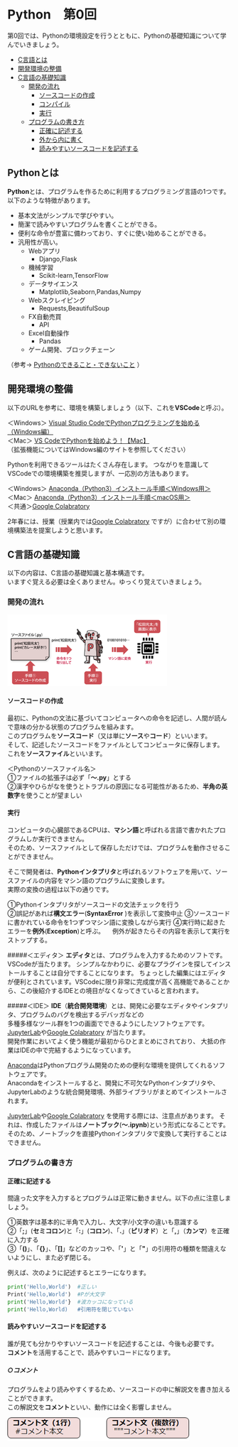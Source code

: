 # Python　第0回　
第0回では、Pythonの環境設定を行うとともに、Pythonの基礎知識について学んでいきましょう。  

  - [C言語とは](#c言語とは)
  - [開発環境の整備](#開発環境の整備)
  - [C言語の基礎知識](#c言語の基礎知識)
    - [開発の流れ](#開発の流れ)
      - [ソースコードの作成](#ソースコードの作成)
      - [コンパイル](#コンパイル)
      - [実行](#実行)
    - [プログラムの書き方](#プログラムの書き方)
      - [正確に記述する](#正確に記述する)
      - [外から内に書く](#外から内に書く)
      - [読みやすいソースコードを記述する](#読みやすいソースコードを記述する)

 
## Pythonとは
**Python**とは、プログラムを作るために利用するプログラミング言語の1つです。  以下のような特徴があります。  
  - 基本文法がシンプルで学びやすい。
  - 簡潔で読みやすいプログラムを書くことができる。
  - 便利な命令が豊富に備わっており、すぐに使い始めることができる。
  - 汎用性が高い。
      - Webアプリ
        -  Django,Flask
      - 機械学習
        -  Scikit-learn,TensorFlow
      - データサイエンス
        -  Matplotlib,Seaborn,Pandas,Numpy
      - Webスクレイピング
        -  Requests,BeautifulSoup
      - FX自動売買
        -  API
      - Excel自動操作
        -  Pandas
      -  ゲーム開発、ブロックチェーン  

（参考→ [Pythonのできること・できないこと](https://markup-media.com/programming/word-python/#Python-3)  ）


## 開発環境の整備
以下のURLを参考に、環境を構築しましょう（以下、これを**VSCode**と呼ぶ）。  

  ＜Windows＞ [Visual Studio CodeでPythonプログラミングを始める（Windows編）](https://bit.ly/3BSqWLR)  
  ＜Mac＞ [VS CodeでPythonを始めよう！【Mac】](https://biotech-univ.com/2021vs-codepythonmac/#toc3)   
（拡張機能についてはWindows編のサイトを参照してください）


Pythonを利用できるツールはたくさん存在します。
つながりを意識してVSCodeでの環境構築を推奨しますが、一応別の方法もあります。

  ＜Windows＞ [Anaconda（Python3）インストール手順＜Windows用＞](https://sukkiri.jp/technologies/ides/anaconda-win_install.html)  
  ＜Mac＞ [Anaconda（Python3）インストール手順＜macOS用＞](https://sukkiri.jp/technologies/ides/anaconda-mac_install.html)     
  ＜共通＞[Google Colabratory](https://blog.kikagaku.co.jp/google-colab-howto)     

2年春には、授業（授業内では[Google Colabratory](https://blog.kikagaku.co.jp/google-colab-howto)  ですが）に合わせて別の環境構築法を提案しようと思います。

## C言語の基礎知識
以下の内容は、C言語の基礎知識と基本構造です。  
いますぐ覚える必要は全くありません。ゆっくり覚えていきましょう。
  
### 開発の流れ

![](./img/pp_0_1.png)

#### ソースコードの作成  

最初に、Pythonの文法に基づいてコンピュータへの命令を記述し、人間が読んで意味の分かる状態のプログラムを組みます。  
このプログラムを**ソースコード**（又は単に**ソース**や**コード**）といいます。  
そして、記述したソースコードをファイルとしてコンピュータに保存します。  これを**ソースファイル**といいます。  

＜Pythonのソースファイル名＞   
①ファイルの拡張子は必ず「**～.py**」とする  
②漢字やひらがなを使うとトラブルの原因になる可能性があるため、**半角の英数字**を使うことが望ましい

#### 実行
コンピュータの心臓部であるCPUは、**マシン語**と呼ばれる言語で書かれたプログラムしか実行できません。  
そのため、ソースファイルとして保存しただけでは、プログラムを動作させることができません。  

そこで開発者は、**Pythonインタプリタ**と呼ばれるソフトウェアを用いて、ソースファイルの内容をマシン語のプログラムに変換します。  
実際の変換の過程は以下の通りです。  

①Pythonインタプリタがソースコードの文法チェックを行う   
②誤記があれば**構文エラー**(**SyntaxError** )を表示して変換中止
③ソースコードに書かれている命令を1つずつマシン語に変換しながら実行
④実行時に起きたエラーを**例外**(**Exception**)と呼ぶ。
　例外が起きたらその内容を表示して実行をストップする。

#####＜エディタ＞
**エディタ**とは、プログラムを入力するためのソフトです。VSCodeが当たります。
シンプルなかわりに、必要なプラグインを探してインストールすることは自分ですることになります。
ちょっとした編集にはエディタが便利とされています。VSCodeに限り非常に完成度が高く高機能であることから、この後紹介するIDEとの境目がなくなってきていると言われます。

#####＜IDE＞
**IDE**（**統合開発環境**）とは、開発に必要なエディタやインタプリタ、プログラムのバグを検出するデバッガなどの  
多種多様なツール群を1つの画面でできるようにしたソフトウェアです。[JupyterLab](https://sukkiri.jp/technologies/ides/anaconda)や[Google Colabratory](https://blog.kikagaku.co.jp/google-colab-howto) が当たります。  
開発作業においてよく使う機能が最初からひとまとめにされており、 大抵の作業はIDEの中で完結するようになっています。

[Anaconda](https://sukkiri.jp/technologies/ides/anaconda)はPythonプログラム開発のための便利な環境を提供してくれるソフトウェアです。  
Anacondaをインストールすると、開発に不可欠なPythonインタプリタや、JupyterLabのような統合開発環境、外部ライブラリがまとめてインストールされます。  

[JupyterLab](https://sukkiri.jp/technologies/ides/anaconda)や[Google Colabratory](https://blog.kikagaku.co.jp/google-colab-howto) を使用する際には、注意点があります。
それは、作成したファイルは**ノートブック**(**～.ipynb**)という形式になることです。
そのため、ノートブックを直接Pythonインタプリタで変換して実行することはできません。

### プログラムの書き方

#### 正確に記述する

間違った文字を入力するとプログラムは正常に動きません。以下の点に注意しましょう。

①英数字は基本的に半角で入力し、大文字/小文字の違いも意識する  
②「**;**」(**セミコロン**)と「**:**」(**コロン**)、「**.**」（**ピリオド**）と「**,**」（**カンマ**）を正確に入力する  
③「**()**」、「**{}**」、「**[]**」などのカッコや、「**'**」と「**"**」の引用符の種類を間違えないようにし、また必ず閉じる。

例えば、次のように記述するとエラーになります。
``` python
print('Hello,World')  #正しい
Print('Hello,World')  #Pが大文字
print('Hello,World'}  #波カッコになっている
print('Hello,World)   #引用符を閉じていない
```

#### 読みやすいソースコードを記述する

誰が見ても分かりやすいソースコードを記述することは、今後も必要です。  
**コメント**を活用することで、読みやすいコードになります。  

##### ○コメント
プログラムをより読みやすくするため、ソースコードの中に解説文を書き加えることができます。  
この解説文を**コメント**といい、動作には全く影響しません。

![](./img/pp_0_2.png)
